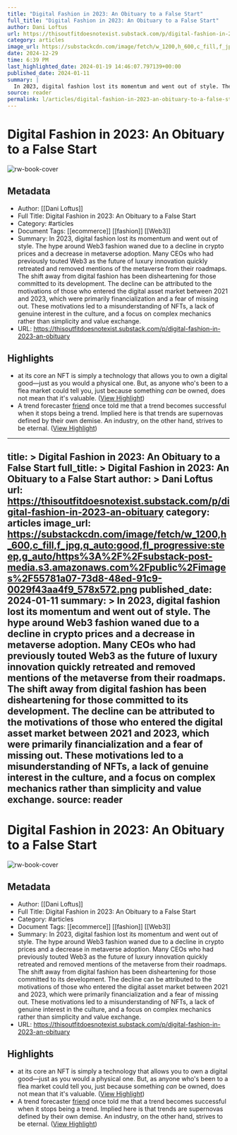```yaml
---
title: "Digital Fashion in 2023: An Obituary to a False Start"
full_title: "Digital Fashion in 2023: An Obituary to a False Start"
author: Dani Loftus
url: https://thisoutfitdoesnotexist.substack.com/p/digital-fashion-in-2023-an-obituary
category: articles
image_url: https://substackcdn.com/image/fetch/w_1200,h_600,c_fill,f_jpg,q_auto:good,fl_progressive:steep,g_auto/https%3A%2F%2Fsubstack-post-media.s3.amazonaws.com%2Fpublic%2Fimages%2F55781a07-73d8-48ed-91c9-0029f43aa4f9_578x572.png
date: 2024-12-29
time: 6:39 PM
last_highlighted_date: 2024-01-19 14:46:07.797139+00:00
published_date: 2024-01-11
summary: |
  In 2023, digital fashion lost its momentum and went out of style. The hype around Web3 fashion waned due to a decline in crypto prices and a decrease in metaverse adoption. Many CEOs who had previously touted Web3 as the future of luxury innovation quickly retreated and removed mentions of the metaverse from their roadmaps. The shift away from digital fashion has been disheartening for those committed to its development. The decline can be attributed to the motivations of those who entered the digital asset market between 2021 and 2023, which were primarily financialization and a fear of missing out. These motivations led to a misunderstanding of NFTs, a lack of genuine interest in the culture, and a focus on complex mechanics rather than simplicity and value exchange.
source: reader
permalink: l/articles/digital-fashion-in-2023-an-obituary-to-a-false-start
---
```

# Digital Fashion in 2023: An Obituary to a False Start

![rw-book-cover](https://substackcdn.com/image/fetch/w_1200,h_600,c_fill,f_jpg,q_auto:good,fl_progressive:steep,g_auto/https%3A%2F%2Fsubstack-post-media.s3.amazonaws.com%2Fpublic%2Fimages%2F55781a07-73d8-48ed-91c9-0029f43aa4f9_578x572.png)

## Metadata
- Author: [[Dani Loftus]]
- Full Title: Digital Fashion in 2023: An Obituary to a False Start
- Category: #articles
- Document Tags: [[ecommerce]] [[fashion]] [[Web3]] 
- Summary: In 2023, digital fashion lost its momentum and went out of style. The hype around Web3 fashion waned due to a decline in crypto prices and a decrease in metaverse adoption. Many CEOs who had previously touted Web3 as the future of luxury innovation quickly retreated and removed mentions of the metaverse from their roadmaps. The shift away from digital fashion has been disheartening for those committed to its development. The decline can be attributed to the motivations of those who entered the digital asset market between 2021 and 2023, which were primarily financialization and a fear of missing out. These motivations led to a misunderstanding of NFTs, a lack of genuine interest in the culture, and a focus on complex mechanics rather than simplicity and value exchange.
- URL: https://thisoutfitdoesnotexist.substack.com/p/digital-fashion-in-2023-an-obituary

## Highlights
- at its core an NFT is simply a technology that allows you to own a digital good—just as you would a physical one. 
  But, as anyone who's been to a flea market could tell you, just because something *can* be owned, does not mean that it's valuable. ([View Highlight](https://read.readwise.io/read/01hmh2vf1jajrjxvc87qec04bj))
- A trend forecaster [friend](https://www.linkedin.com/in/henry-coutinho-mason-3689572/) once told me that a trend becomes successful when it stops being a trend. Implied here is that trends are supernovas defined by their own demise. An industry, on the other hand, strives to be eternal. ([View Highlight](https://read.readwise.io/read/01hmh2zc9ds00yff9rjjhem5c2))


---
title: >
  Digital Fashion in 2023: An Obituary to a False Start
full_title: >
  Digital Fashion in 2023: An Obituary to a False Start
author: >
  Dani Loftus
url: https://thisoutfitdoesnotexist.substack.com/p/digital-fashion-in-2023-an-obituary
category: articles
image_url: https://substackcdn.com/image/fetch/w_1200,h_600,c_fill,f_jpg,q_auto:good,fl_progressive:steep,g_auto/https%3A%2F%2Fsubstack-post-media.s3.amazonaws.com%2Fpublic%2Fimages%2F55781a07-73d8-48ed-91c9-0029f43aa4f9_578x572.png
published_date: 2024-01-11
summary: >
  In 2023, digital fashion lost its momentum and went out of style. The hype around Web3 fashion waned due to a decline in crypto prices and a decrease in metaverse adoption. Many CEOs who had previously touted Web3 as the future of luxury innovation quickly retreated and removed mentions of the metaverse from their roadmaps. The shift away from digital fashion has been disheartening for those committed to its development. The decline can be attributed to the motivations of those who entered the digital asset market between 2021 and 2023, which were primarily financialization and a fear of missing out. These motivations led to a misunderstanding of NFTs, a lack of genuine interest in the culture, and a focus on complex mechanics rather than simplicity and value exchange.
source: reader
---
# Digital Fashion in 2023: An Obituary to a False Start

![rw-book-cover](https://substackcdn.com/image/fetch/w_1200,h_600,c_fill,f_jpg,q_auto:good,fl_progressive:steep,g_auto/https%3A%2F%2Fsubstack-post-media.s3.amazonaws.com%2Fpublic%2Fimages%2F55781a07-73d8-48ed-91c9-0029f43aa4f9_578x572.png)

## Metadata
- Author: [[Dani Loftus]]
- Full Title: Digital Fashion in 2023: An Obituary to a False Start
- Category: #articles
- Document Tags: [[ecommerce]] [[fashion]] [[Web3]] 
- Summary: In 2023, digital fashion lost its momentum and went out of style. The hype around Web3 fashion waned due to a decline in crypto prices and a decrease in metaverse adoption. Many CEOs who had previously touted Web3 as the future of luxury innovation quickly retreated and removed mentions of the metaverse from their roadmaps. The shift away from digital fashion has been disheartening for those committed to its development. The decline can be attributed to the motivations of those who entered the digital asset market between 2021 and 2023, which were primarily financialization and a fear of missing out. These motivations led to a misunderstanding of NFTs, a lack of genuine interest in the culture, and a focus on complex mechanics rather than simplicity and value exchange.
- URL: https://thisoutfitdoesnotexist.substack.com/p/digital-fashion-in-2023-an-obituary

## Highlights
- at its core an NFT is simply a technology that allows you to own a digital good—just as you would a physical one. 
  But, as anyone who's been to a flea market could tell you, just because something *can* be owned, does not mean that it's valuable. ([View Highlight](https://read.readwise.io/read/01hmh2vf1jajrjxvc87qec04bj))
- A trend forecaster [friend](https://www.linkedin.com/in/henry-coutinho-mason-3689572/) once told me that a trend becomes successful when it stops being a trend. Implied here is that trends are supernovas defined by their own demise. An industry, on the other hand, strives to be eternal. ([View Highlight](https://read.readwise.io/read/01hmh2zc9ds00yff9rjjhem5c2))


